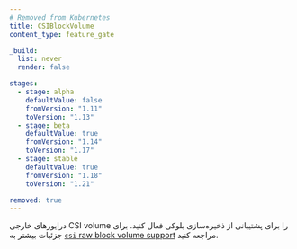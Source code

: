 ```yaml
---
# Removed from Kubernetes
title: CSIBlockVolume
content_type: feature_gate

_build:
  list: never
  render: false

stages:
  - stage: alpha 
    defaultValue: false
    fromVersion: "1.11"
    toVersion: "1.13"
  - stage: beta 
    defaultValue: true
    fromVersion: "1.14"
    toVersion: "1.17"    
  - stage: stable
    defaultValue: true
    fromVersion: "1.18"
    toVersion: "1.21"    

removed: true
---
```

درایورهای خارجی CSI volume را برای پشتیبانی از ذخیره‌سازی بلوکی فعال کنید.
برای جزئیات بیشتر به [`csi` raw block volume support](/docs/concepts/storage/volumes/#csi-raw-block-volume-support) مراجعه کنید.
